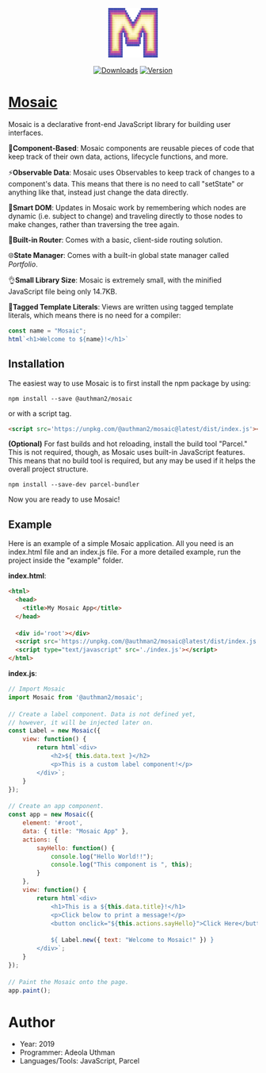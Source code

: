 <p align="center"><a href="https://mosaicjs.herokuapp.com" target="_blank" rel="noopener noreferrer"><img width="100" height="100" src="./MosaicLogo.png" alt="Mosaic logo"></a></p>
<p align="center">
  <a href="https://npmcharts.com/compare/@authman2/mosaic?minimal=true"><img src="https://img.shields.io/npm/dm/@authman2/mosaic.svg" alt="Downloads"></a>
  <a href="https://www.npmjs.com/package/@authman2/mosaic"><img src="https://img.shields.io/npm/v/@authman2/mosaic.svg" alt="Version"></a>
</p>

# <a target='_blank' rel='noopener noreferrer' href='https://mosaicjs.herokuapp.com'>Mosaic</a>
Mosaic is a declarative front-end JavaScript library for building user interfaces.

:diamond_shape_with_a_dot_inside:**Component-Based**: Mosaic components are reusable pieces of code that keep track of their own data, actions, lifecycle functions, and more.

⚡️**Observable Data**: Mosaic uses Observables to keep track of changes to a component's data. This means 
that there is no need to call "setState" or anything like that, instead just change the data directly.

🧠**Smart DOM**: Updates in Mosaic work by remembering which nodes are dynamic (i.e. subject to change) and traveling directly to those nodes to make changes, rather than traversing the tree again.

🔀**Built-in Router**: Comes with a basic, client-side routing solution.

🌐**State Manager**: Comes with a built-in global state manager called *Portfolio*.

👌**Small Library Size**: Mosaic is extremely small, with the minified JavaScript file being only 14.7KB.

🔖**Tagged Template Literals**: Views are written using tagged template literals, which means there is no need for a compiler:
```javascript
const name = "Mosaic";
html`<h1>Welcome to ${name}!</h1>`
```

## Installation
The easiest way to use Mosaic is to first install the npm package by using:
```shell
npm install --save @authman2/mosaic
```
or with a script tag.
```html
<script src='https://unpkg.com/@authman2/mosaic@latest/dist/index.js'></script>
```
**(Optional)** For fast builds and hot reloading, install the build tool "Parcel." This is not required, though, as Mosaic uses built-in JavaScript features. This means that no build tool is required, but any may be used if it helps the overall project structure.
```shell
npm install --save-dev parcel-bundler
```
Now you are ready to use Mosaic!

## Example
Here is an example of a simple Mosaic application. All you need is an index.html file and an index.js file.
For a more detailed example, run the project inside the "example" folder.

**index.html**:
```html
<html>
  <head>
    <title>My Mosaic App</title>
  </head>
    
  <div id='root'></div>
  <script src='https://unpkg.com/@authman2/mosaic@latest/dist/index.js'></script>
  <script type="text/javascript" src='./index.js'></script>
</html>
```
**index.js**:
```js
// Import Mosaic
import Mosaic from '@authman2/mosaic';

// Create a label component. Data is not defined yet,
// however, it will be injected later on.
const Label = new Mosaic({
    view: function() {
        return html`<div>
            <h2>${ this.data.text }</h2>
            <p>This is a custom label component!</p>
        </div>`;
    }
});

// Create an app component.
const app = new Mosaic({
    element: '#root',
    data: { title: "Mosaic App" },
    actions: {
        sayHello: function() {
            console.log("Hello World!!");
            console.log("This component is ", this);
        }
    },
    view: function() {
        return html`<div>
            <h1>This is a ${this.data.title}!</h1>
            <p>Click below to print a message!</p>
            <button onclick="${this.actions.sayHello}">Click Here</button>

            ${ Label.new({ text: "Welcome to Mosaic!" }) }
        </div>`;
    }
});

// Paint the Mosaic onto the page.
app.paint();
```

# Author
- Year: 2019
- Programmer: Adeola Uthman
- Languages/Tools: JavaScript, Parcel
